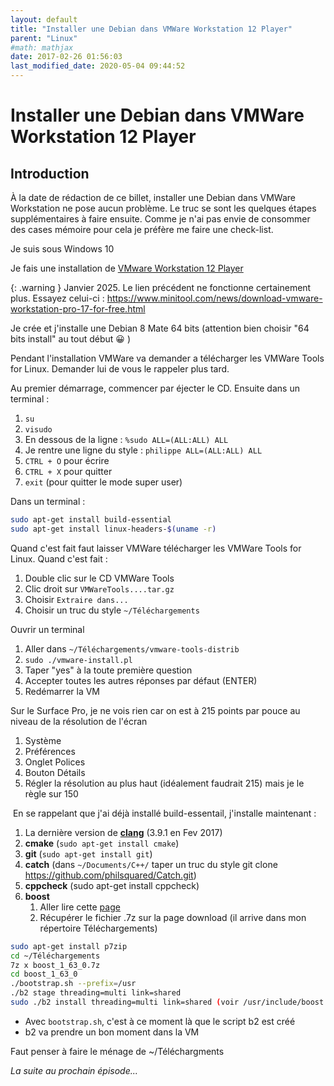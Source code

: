 ```yaml
---
layout: default
title: "Installer une Debian dans VMWare Workstation 12 Player"
parent: "Linux"
#math: mathjax
date: 2017-02-26 01:56:03
last_modified_date: 2020-05-04 09:44:52
---
```



# Installer une Debian dans VMWare Workstation 12 Player

## Introduction

À la date de rédaction de ce billet, installer une Debian dans VMWare Workstation ne pose aucun problème. Le truc se sont les quelques étapes supplémentaires à faire ensuite. Comme je n'ai pas envie de consommer des cases mémoire pour cela je préfère me faire une check-list.

Je suis sous Windows 10

Je fais une installation de [VMware Workstation 12 Player](https://www.vmware.com/fr/products/workstation-player/workstation-player-evaluation.html)


{: .warning }
Janvier 2025. Le lien précédent ne fonctionne certainement plus. Essayez celui-ci : <https://www.minitool.com/news/download-vmware-workstation-pro-17-for-free.html>

Je crée et j'installe une Debian 8 Mate 64 bits (attention bien choisir "64 bits install" au tout début 😀 )

Pendant l'installation VMWare va demander a télécharger les VMWare Tools for Linux. Demander lui de vous le rappeler plus tard.

Au premier démarrage, commencer par éjecter le CD. Ensuite dans un terminal :

1. ``su``
2. ``visudo``
3. En dessous de la ligne : ``%sudo ALL=(ALL:ALL) ALL``
4. Je rentre une ligne du style : ``philippe ALL=(ALL:ALL) ALL``
5. ``CTRL + O`` pour écrire
6. ``CTRL + X`` pour quitter
7. ``exit`` (pour quitter le mode super user)

Dans un terminal :

```bash
sudo apt-get install build-essential
sudo apt-get install linux-headers-$(uname -r)
```
Quand c'est fait faut laisser VMWare télécharger les VMWare Tools for Linux. Quand c'est fait :

1. Double clic sur le CD VMWare Tools
2. Clic droit sur ``VMWareTools....tar.gz``
3. Choisir ``Extraire dans...``
4. Choisir un truc du style ``~/Téléchargements``

Ouvrir un terminal 

1. Aller dans ``~/Téléchargements/vmware-tools-distrib``
2. ``sudo ./vmware-install.pl``
3. Taper "yes" à la toute première question
4. Accepter toutes les autres réponses par défaut (ENTER)
5. Redémarrer la VM

Sur le Surface Pro, je ne vois rien car on est à 215 points par pouce au niveau de la résolution de l'écran

1. Système
2. Préférences
3. Onglet Polices
4. Bouton Détails
5. Régler la résolution au plus haut (idéalement faudrait 215) mais je le règle sur 150

 En se rappelant que j'ai déjà installé build-essentail, j'installe maintenant :

1. La dernière version de [**clang**](https://www.40tude.fr/installer-la-derniere-version-de-llvm-clang-sous-debian/) (3.9.1 en Fev 2017)
2. **cmake** (``sudo apt-get install cmake``)
3. **git** (``sudo apt-get install git``)
4. **catch** (dans ``~/Documents/C++/`` taper un truc du style git clone https://github.com/philsquared/Catch.git)
5. **cppcheck** (sudo apt-get install cppcheck)
6. **boost**
    1. Aller lire cette [page](http://www.linuxfromscratch.org/blfs/view/svn/general/boost.html)
    1. Récupérer le fichier .7z sur la page download (il arrive dans mon répertoire Téléchargements)

```bash
sudo apt-get install p7zip
cd ~/Téléchargements
7z x boost_1_63_0.7z
cd boost_1_63_0
./bootstrap.sh --prefix=/usr 
./b2 stage threading=multi link=shared 
sudo ./b2 install threading=multi link=shared (voir /usr/include/boost et /usr/lib)
```

* Avec `bootstrap.sh`, c'est à ce moment là que le script b2 est créé
* b2 va prendre un bon moment dans la VM

Faut penser à faire le ménage de ~/Téléchargments

*La suite au prochain épisode...*
